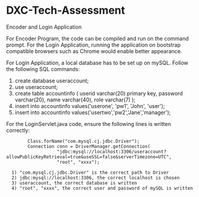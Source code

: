 # DXC-Tech-Assessment
Encoder and Login Application

For Encoder Program, the code can be compiled and run on the command prompt.
For the Login Application, running the application on bootstrap compatible browsers such as Chrome would enable better appearance.

For Login Application, a local database has to be set up on mySQL.
Follow the following SQL commands:
1) create database useraccount;
2) use useraccount;
3) create table accountinfo (
      userid varchar(20) primary key,
      password varchar(20),
      name varchar(40),
      role varchar(7)
   );
 4) insert into accountinfo values('userone', 'pw1', 'John', 'user');
 5) insert into accountinfo values('usertwo','pw2','Jane','manager');

For the LoginServlet.java code, ensure the following lines is written correctly:

			Class.forName("com.mysql.cj.jdbc.Driver");
			Connection conn = DriverManager.getConnection(
		               "jdbc:mysql://localhost:3306/useraccount?allowPublicKeyRetrieval=true&useSSL=false&serverTimezone=UTC",
		               "root", "xxxx");

      1) "com.mysql.cj.jdbc.Driver" is the correct path to Driver
      2) jdbc:mysql://localhost:3306, the correct localhost is chosen
      3) useraccount, the correct database is written
      4) "root", "xxxx", the correct user and password of mySQL is written

